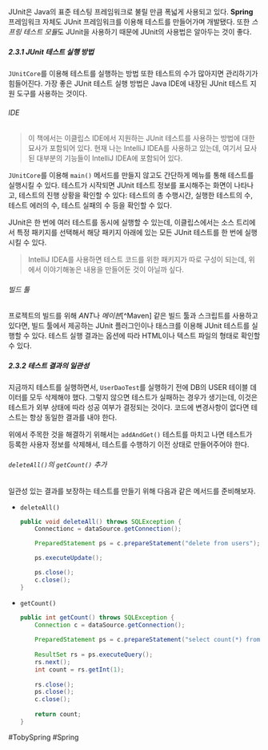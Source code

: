 JUnit은 Java의 표준 테스팅 프레임워크로 불릴 만큼 폭넓게 사용되고 있다. **Spring** 프레임워크 자체도 JUnit 프레임워크를 이용해 테스트를 만들어가며 개발됐다. 또한 *스프링 테스트 모듈*도 JUnit을 사용하기 때문에 JUnit의 사용법은 알아두는 것이 좋다.
##### 2.3.1 JUnit 테스트 실행 방법
`JUnitCore`를 이용해 테스트를 실행하는 방법 또한 테스트의 수가 많아지면 관리하기가 힘들어진다. 가장 좋은 JUnit 테스트 실행 방법은 Java IDE에 내장된 JUnit 테스트 지원 도구를 사용하는 것이다.
###### IDE
> 이 책에서는 이클립스 IDE에서 지원하는 JUnit 테스트를 사용하는 방법에 대한 묘사가 포함되어 있다. 현재 나는 IntelliJ IDEA를 사용하고 있는데, 여기서 묘사된 대부분의 기능들이 IntelliJ IDEA에 포함되어 있다.

`JUnitCore`를 이용해 `main()` 메서드를 만들지 않고도 간단하게 메뉴를 통해 테스트를 실행시킬 수 있다. 테스트가 시작되면 JUnit 테스트 정보를 표시해주는 화면이 나타나고, 테스트의 진행 상황을 확인할 수 있다: 테스트의 총 수행시간, 실행한 테스트의 수, 테스트 에러의 수, 테스트 실패의 수 등을 확인할 수 있다.

JUnit은 한 번에 여러 테스트를 동시에 실행할 수 있는데, 이클립스에서는 소스 트리에서 특정 패키지를 선택해서 해당 패키지 아래에 있는 모든 JUnit 테스트를 한 번에 실행시킬 수 있다.

> IntelliJ IDEA를 사용하면 테스트 코드를 위한 패키지가 따로 구성이 되는데, 위에서 이야기해놓은 내용을 만들어둔 것이 아닐까 싶다.
###### 빌드 툴
프로젝트의 빌드를 위해 *ANT*나 *메이븐*[^Maven] 같은 빌드 툴과 스크립트를 사용하고 있다면, 빌드 툴에서 제공하는 JUnit 플러그인이나 태스크를 이용해 JUnit 테스트를 실행할 수 있다. 테스트 실행 결과는 옵션에 따라 HTML이나 텍스트 파일의 형태로 확인할 수 있다.
##### 2.3.2 테스트 결과의 일관성
지금까지 테스트를 실행하면서, `UserDaoTest`를 실행하기 전에 DB의 USER 테이블 데이터를 모두 삭제해야 했다. 그렇지 않으면 테스트가 실패하는 경우가 생기는데, 이것은 테스트가 외부 상태에 따라 성공 여부가 결정되는 것이다. 코드에 변경사항이 없다면 테스트는 항상 동일한 결과를 내야 한다.

위에서 주목한 것을 해결하기 위해서는 `addAndGet()` 테스트를 마치고 나면 테스트가 등록한 사용자 정보를 삭제해서, 테스트를 수행하기 이전 상태로 만들어주어야 한다.
###### `deleteAll()`의 `getCount()` 추가
일관성 있는 결과를 보장하는 테스트를 만들기 위해 다음과 같은 메서드를 준비해보자.
- `deleteAll()`
	```java
	public void deleteAll() throws SQLException {
		Connectionc = dataSource.getConnection();
	
		PreparedStatement ps = c.prepareStatement("delete from users");
	
		ps.executeUpdate();
	
		ps.close();
		c.close();
	}
	```
- `getCount()`
	```java
	public int getCount() throws SQLException {
		Connection c = dataSource.getConnection();
		
		PreparedStatement ps = c.prepareStatement("select count(*) from users");
		
		ResultSet rs = ps.executeQuery();
		rs.next();
		int count = rs.getInt(1);
		
		rs.close();
		ps.close();
		c.close();
		
		return count;
	}
	```


#TobySpring #Spring 